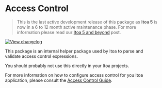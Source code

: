 <!--[meta]
title: Access Control
[meta]-->

# Access Control

> This is the last active development release of this package as **Itoa 5** is now in a 6 to 12 month active maintenance phase. For more information please read our [Itoa 5 and beyond](https://github.com/itoa-vn/itoaissues/21) post.

[![View changelog](https://img.shields.io/badge/changelogs.xyz-Explore%20Changelog-brightgreen)](https://changelogs.xyz/@itoa/access-control)

This package is an internal helper package used by Itoa to parse and validate access control expressions.

You should probably not use this directly in your Itoa projects.

For more information on how to configure access control for you Itoa application, please consult the [Access Control Guide](/docs/guides/access-control.md).
